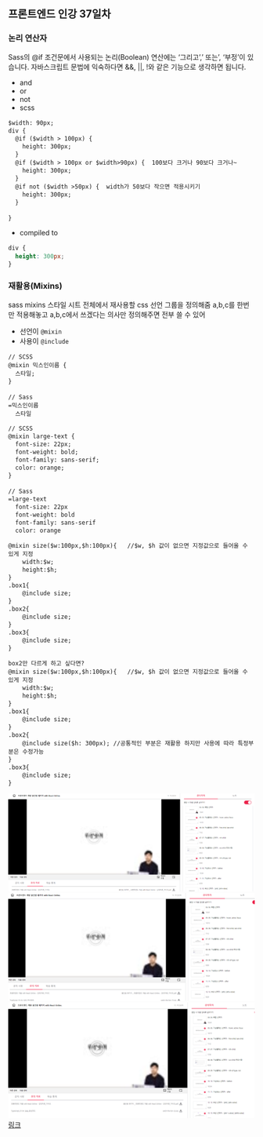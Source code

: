 ## 프론트엔드 인강 37일차

### 논리 연산자

Sass의 @if 조건문에서 사용되는 논리(Boolean) 연산에는 ‘그리고’,’ 또는’, ‘부정’이 있습니다.
자바스크립트 문법에 익숙하다면 &&, ||, !와 같은 기능으로 생각하면 됩니다.

- and
- or
- not
- scss

```
$width: 90px;
div {
  @if ($width > 100px) {
    height: 300px;
  }
  @if ($width > 100px or $width>90px) {  100보다 크거나 90보다 크거나~
    height: 300px;
  }
  @if not ($width >50px) {  width가 50보다 작으면 적용시키기
    height: 300px;
  }

}
```

- compiled to

```css
div {
  height: 300px;
}
```

### 재활용(Mixins)

sass mixins 스타일 시트 전체에서 재사용할 css 선언 그룹을 정의해줌
a,b,c를 한번만 적용해놓고 a,b,c에서 쓰겠다는 의사만 정의해주면 전부 쓸 수 있어

- 선언이 `@mixin`
- 사용이 `@include`

```
// SCSS
@mixin 믹스인이름 {
  스타일;
}

// Sass
=믹스인이름
  스타일
```

```
// SCSS
@mixin large-text {
  font-size: 22px;
  font-weight: bold;
  font-family: sans-serif;
  color: orange;
}

// Sass
=large-text
  font-size: 22px
  font-weight: bold
  font-family: sans-serif
  color: orange
```

```
@mixin size($w:100px,$h:100px){   //$w, $h 값이 없으면 지정값으로 들어올 수 있게 지정
    width:$w;
    height:$h;
}
.box1{
    @include size;
}
.box2{
    @include size;
}
.box3{
    @include size;
}
```

```
box2만 다르게 하고 싶다면?
@mixin size($w:100px,$h:100px){   //$w, $h 값이 없으면 지정값으로 들어올 수 있게 지정
    width:$w;
    height:$h;
}
.box1{
    @include size;
}
.box2{
    @include size($h: 300px); //공통적인 부분은 재활용 하지만 사용에 따라 특정부분은 수정가능
}
.box3{
    @include size;
}
```

![screenshot](./img/1027_1.PNG)
![screenshot](./img/1027_2.PNG)
![screenshot](./img/1027_3.PNG)
[링크](https://bit.ly/3m0t8GM)
